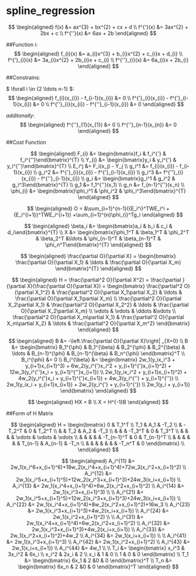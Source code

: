 # spline_regression

<script type="text/javascript" src="http://cdn.mathjax.org/mathjax/latest/MathJax.js?config=default"></script>

$$
    \begin{aligned}
    f(x) &= ax^{3} + bx^{2} + cx + d \\
    f^{'}(x) &= 3ax^{2} + 2bx + c \\
    f^{''}(x) &= 6ax + 2b
    \end{aligned}
$$


##Function i:
$$
    \begin{aligned}
    f_{i}(x) &= a_{i}x^{3} + b_{i}x^{2} + c_{i}x + d_{i} \\
    f^{'}_{i}(x) &= 3a_{i}x^{2} + 2b_{i}x + c_{i} \\
    f^{''}_{i}(x) &= 6a_{i}x + 2b_{i}
    \end{aligned}
$$


##Constrains:

$ \forall i \in \{2 \ldots n-1\} $:
$$
    \begin{aligned}
    f_{i}(x_{i}) - f_{i-1}(x_{i}) &= 0 \\
    f^{'}_{i}(x_{i}) - f^{'}_{i-1}(x_{i}) &= 0 \\
    f^{''}_{i}(x_{i}) - f^{''}_{i-1}(x_{i}) &= 0
    \end{aligned}
$$

$additonally:$
$$
    \begin{aligned}
    f^{''}_{1}(x_{1}) &= 0 \\
    f^{''}_{n-1}(x_{n}) &= 0
    \end{aligned}
$$


##Cost Function

$$
    \begin{aligned}
    F_{i} &= \begin{bmatrix}f_i & f_i^{'} & f_i^{''}\end{bmatrix}^{T} \\
    Y_{i} &= \begin{bmatrix}y_i & y_i^{'} & y_i^{''}\end{bmatrix}^{T} \\
    E_i^j &= F_i(x_j) - Y_j \\
    g_i^1 &= f_{i}(x_{i}) - f_{i-1}(x_{i}) \\
    g_i^2 &= f^{'}_{i}(x_{i}) - f^{'}_{i-1}(x_{i}) \\
    g_i^3 &= f^{''}_{i}(x_{i}) - f^{''}_{i-1}(x_{i}) \\
    g_i &= \begin{bmatrix}g_i^1 & g_i^2 & g_i^3\end{bmatrix}^{T} \\
    g_1 &=  f_1^{''}(x_1) \\
    g_n &=  f_{n-1}^{''}(x_n) \\
    \phi_{i} &= \begin{bmatrix}\phi_i^1 & \phi_i^2 & \phi_i^3\end{bmatrix}^{T}
    \end{aligned}
$$


$$ 
    \begin{aligned}
    O = &\sum_{i=1}^{n-1}({E_i^i}^TWE_i^i + {E_i^{i+1}}^TWE_i^{i+1}) +\sum_{i=1}^{n}\phi_{i}^Tg_i
    \end{aligned}
$$


$$ 
    \begin{aligned}
    \beta_i &= \begin{bmatrix}a_i & b_i & c_i & d_i\end{bmatrix}^{T} \\
    X &= \begin{bmatrix}\phi_1^T & \beta_1^T & \phi_2^T & \beta_2^T &\ldots & \phi_{n-1}^T & \beta_{n-1}^T & \phi_n^T\end{bmatrix}^{T}
    \end{aligned}
$$

$$ 
    \begin{aligned}
    \frac{\partial O}{\partial X} = \begin{bmatrix} \frac{\partial O}{\partial X_1} & \ldots & \frac{\partial O}{\partial X_m} \end{bmatrix}^{T}
    \end{aligned}
$$

$$
    \begin{aligned}
    H = \frac{\partial^2 O}{\partial X^2} = \frac{\partial }{\partial X}(\frac{\partial O}{\partial X}) =
        \begin{bmatrix}
            \frac{\partial^2 O}{\partial X_1^2} & \frac{\partial^2 O}{\partial X_1\partial X_2} & \ldots & \frac{\partial O}{\partial X_1\partial X_m} \\
            \frac{\partial^2 O}{\partial X_2\partial X_1} & \frac{\partial^2 O}{\partial X_2^2} & \ldots & \frac{\partial O}{\partial X_2\partial X_m} \\
            \vdots & \vdots & \ddots &\vdots \\
            \frac{\partial^2 O}{\partial X_m\partial X_1} & \frac{\partial^2 O}{\partial X_m\partial X_2} & \ldots & \frac{\partial^2 O}{\partial X_m^2}
        \end{bmatrix}
    \end{aligned}
$$

$$
    \begin{aligned}
    B &= -\left.\frac{\partial O}{\partial X}\right| _{X=0} \\
    B &= \begin{bmatrix}
        B_1^{\phi} & B_1^{\beta} & B_2^{\phi} & B_2^{\beta} & \ldots & B_{n-1}^{\phi} & B_{n-1}^{\beta} & B_n^{\phi}
        \end{bmatrix}^T \\
    B_i^{\phi} &= 0 \\
    B_i^{\beta} &= \begin{bmatrix}
        2w_1(y_ix_i^3 + y_{i+1}x_{i+1}^3) + 6w_2(y_i^{'}x_i^2 + y_{i+1}^{'}x_{i+1}^2) + 12w_3(y_i^{''}x_i + y_{i+1}^{''}x_{i+1}) \\
        2w_1(y_ix_i^2 + y_{i+1}x_{i+1}^2) + 4w_2(y_i^{'}x_i + y_{i+1}^{'}x_{i+1}) + 4w_3(y_i^{''} + y_{i+1}^{''}) \\
        2w_1(y_ix_i + y_{i+1}x_{i+1}) + 2w_2(y_i^{'} + y_{i+1}^{'}) \\
        2w_1(y_i + y_{i+1})
        \end{bmatrix}
    \end{aligned}
$$

$$
    \begin{aligned}
    HX = B \\
    X = H^{-1}B
    \end{aligned}
$$

##Form of H Matrix

$$
    \begin{aligned}
    H = \begin{bmatrix}
            0   & T_1^T                                                                                     \\
            T_1 & A_1       & -T_2                                                                          \\
                & -T_2^T    & 0     & T_2^T                                                                 \\
                &           & T_2   & A_2       & -T_3                                                      \\
                &           &       & -T_3^T    & 0         & T_3^T                                         \\
                &           &       &           & \vdots    & \vdots        & \vdots                        \\
                &           &       &           &           & -T_{n-1}^T    & 0         & T_{n-1}^T         \\
                &           &       &           &           &               & T_{n-1}   & A_{n-1}   & -T_n  \\
                &           &       &           &           &               &           & -T_n^T     & 0
        \end{bmatrix} \\
    \end{aligned}
$$

$$
    \begin{aligned}
    A_i^{11} &= 2w_1(x_i^6+x_{i+1}^6)+18w_2(x_i^4+x_{i+1}^4)+72w_3(x_i^2+x_{i+1}^2) \\
    A_i^{12} &= 2w_1(x_i^5+x_{i+1}^5)+12w_2(x_i^3+x_{i+1}^3)+24w_3(x_i+x_{i+1}) \\
    A_i^{13} &= 2w_1(x_i^4+x_{i+1}^4)+6w_2(x_i^2+x_{i+1}^2) \\
    A_i^{14} &= 2w_1(x_i^3+x_{i+1}^3) \\
    \\
    A_i^{21} &= 2w_1(x_i^5+x_{i+1}^5)+12w_2(x_i^3+x_{i+1}^3)+24w_3(x_i+x_{i+1}) \\
    A_i^{22} &= 2w_1(x_i^4+x_{i+1}^4)+8w_2(x_i^2+x_{i+1}^2)+16w_3 \\
    A_i^{23} &= 2w_1(x_i^3+x_{i+1}^3)+4w_2(x_i+x_{i+1}) \\
    A_i^{24} &= 2w_1(x_i^2+x_{i+1}^2) \\
    \\
    A_i^{31} &= 2w_1(x_i^4+x_{i+1}^4)+6w_2(x_i^2+x_{i+1}^2) \\
    A_i^{32} &= 2w_1(x_i^3+x_{i+1}^3)+4w_2(x_i+x_{i+1}) \\
    A_i^{33} &= 2w_1(x_i^2+x_{i+1}^2)+4w_2 \\
    A_i^{34} &= 2w_1(x_i+x_{i+1}) \\
    \\
    A_i^{41} &= 2w_1(x_i^3+x_{i+1}^3) \\
    A_i^{42} &= 2w_1(x_i^2+x_{i+1}^2) \\
    A_i^{43} &= 2w_1(x_i+x_{i+1}) \\
    A_i^{44} &= 4w_1 \\
    \\
    T_i &= \begin{bmatrix}
        x_i^3 & 3x_i^2 & 6x_i \\
        x_i^2 & 2x_i & 2 \\
        x_i & 1 & 0 \\
        1 & 0 & 0
        \end{bmatrix} \\
    T_1 &= \begin{bmatrix}
        6x_1 & 2 &0 & 0
        \end{bmatrix}^T \\
    T_n &= \begin{bmatrix}
        6x_n & 2 &0 & 0
        \end{bmatrix}^T
    \end{aligned}
$$

